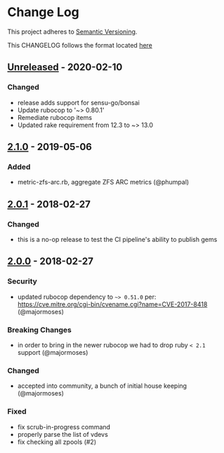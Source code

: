 # Change Log
This project adheres to [Semantic Versioning](http://semver.org/).

This CHANGELOG follows the format located [here](https://github.com/sensu-plugins/community/blob/master/HOW_WE_CHANGELOG.md)


## [Unreleased] - 2020-02-10
### Changed
- release adds support for sensu-go/bonsai
- Update rubocop to '~> 0.80.1'
- Remediate rubocop items
- Updated rake requirement from 12.3 to ~> 13.0

## [2.1.0] - 2019-05-06
### Added
- metric-zfs-arc.rb, aggregate ZFS ARC metrics (@phumpal)

## [2.0.1] - 2018-02-27
### Changed
- this is a no-op release to test the CI pipeline's ability to publish gems

## [2.0.0] - 2018-02-27
### Security
- updated rubocop dependency to `~> 0.51.0` per: https://cve.mitre.org/cgi-bin/cvename.cgi?name=CVE-2017-8418 (@majormoses)

### Breaking Changes
- in order to bring in the newer rubocop we had to drop ruby `< 2.1` support (@majormoses)

### Changed
- accepted into community, a bunch of initial house keeping (@majormoses)

### Fixed
- fix scrub-in-progress command
- properly parse the list of vdevs
- fix checking all zpools (#2)

[Unreleased]: https://github.com/sensu-plugins/sensu-plugins-zfs/compare/2.1.0...HEAD
[2.1.0]: https://github.com/sensu-plugins/sensu-plugins-zfs/compare/2.0.1...2.1.0
[2.0.1]: https://github.com/sensu-plugins/sensu-plugins-zfs/compare/2.0.0...2.0.1
[2.0.0]: https://github.com/sensu-plugins/sensu-plugins-zfs/compare/bf20f6b2538849a9263dbaa8771d649b7173d8b1...2.0.0
